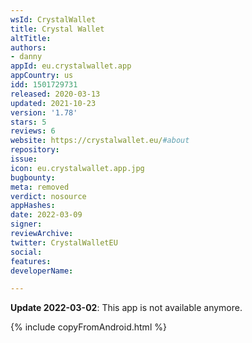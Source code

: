 ```yaml
---
wsId: CrystalWallet
title: Crystal Wallet
altTitle: 
authors:
- danny
appId: eu.crystalwallet.app
appCountry: us
idd: 1501729731
released: 2020-03-13
updated: 2021-10-23
version: '1.78'
stars: 5
reviews: 6
website: https://crystalwallet.eu/#about
repository: 
issue: 
icon: eu.crystalwallet.app.jpg
bugbounty: 
meta: removed
verdict: nosource
appHashes: 
date: 2022-03-09
signer: 
reviewArchive: 
twitter: CrystalWalletEU
social: 
features: 
developerName: 

---
```


**Update 2022-03-02**: This app is not available anymore.

{% include copyFromAndroid.html %}
